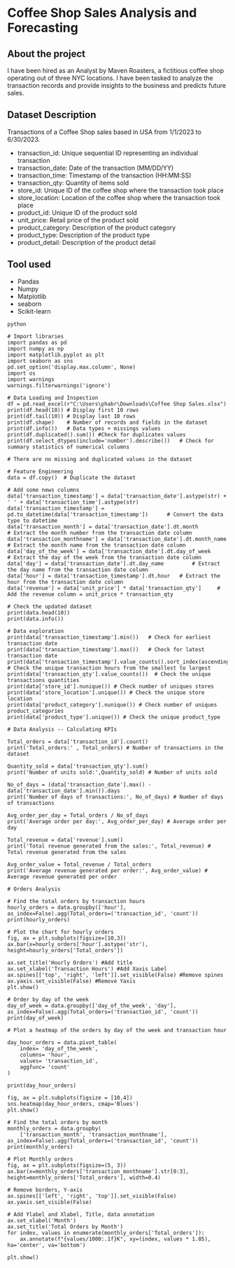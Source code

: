 # Coffee Shop Sales Analysis and Forecasting

## About the project

I have been hired as an Analyst by Maven Roasters, a fictitious coffee shop operating out of three NYC locations. I have been tasked
to analyze the transaction records and provide insights to the business and predicts future sales.

## Dataset Description

Transactions of a Coffee Shop sales based in USA from 1/1/2023 to 6/30/2023.

  - transaction_id:        Unique sequential ID representing an individual transaction
  - transaction_date:      Date of the transaction (MM/DD/YY)
  - transaction_time:      Timestamp of the transaction (HH:MM:SS)
  - transaction_qty:       Quantity of items sold
  - store_id:              Unique ID of the coffee shop where the transaction took place
  - store_location:        Location of the coffee shop where the transaction took place
  - product_id:            Unique ID of the product sold
  - unit_price:            Retail price of the product sold
  - product_category:      Description of the product category
  - product_type:          Description of the product type
  - product_detail:        Description of the product detail


## Tool used 
 - Pandas
 - Numpy
 - Matplotlib
 - seaborn
 - Scikit-learn

```
python

# Import libraries
import pandas as pd
import numpy as np
import matplotlib.pyplot as plt 
import seaborn as sns 
pd.set_option('display.max.column', None)
import os
import warnings
warnings.filterwarnings('ignore')

# Data Loading and Inspection
df = pd.read_excel(r"C:\Users\phabr\Downloads\Coffee Shop Sales.xlsx")
print(df.head(10)) # Display first 10 rows 
print(df.tail(10)) # Display last 10 rows
print(df.shape)    # Number of records and fields in the dataset
print(df.info())   # Data types + missings values
print(df.duplicated().sum()) #Check for duplicates values 
print(df.select_dtypes(include='number').describe())   # Check for summary statistics of numerical columns 

# There are no missing and duplicated values in the dataset

# Feature Engineering
data = df.copy()  # Duplicate the dataset

# Add some news columns
data['transaction_timestamp'] = data['transaction_date'].astype(str) + ' ' + data['transaction_time'].astype(str) 
data['transaction_timestamp'] = pd.to_datetime(data['transaction_timestamp'])      # Convert the data type to datetime
data['transaction_month'] = data['transaction_date'].dt.month          # Extract the month number from the transaction date column
data['transaction_monthname'] = data['transaction_date'].dt.month_name    # Extract the month name from the transaction date column
data['day_of_the_week'] = data['transaction_date'].dt.day_of_week     # Extract the day of the week from the transaction date column
data['day'] = data['transaction_date'].dt.day_name         # Extract the day name from the transaction date column
data['hour'] = data['transaction_timestamp'].dt.hour   # Extract the hour from the transaction date column
data['revenue'] = data['unit_price'] * data['transaction_qty']     # Add the revenue column = unit_price * transaction_qty

# Check the updated dataset
print(data.head(10))
print(data.info())

# Data exploration
print(data['transaction_timestamp'].min())   # Check for earliest transaction date
print(data['transaction_timestamp'].max())   # Check for latest transaction date
print(data['transaction_timestamp'].value_counts().sort_index(ascending=True)) # Check the unique transaction hours from the smallest to largest
print(data['transaction_qty'].value_counts())  # Check the unique transactions quantities
print(data['store_id'].nunique()) # Check number of uniques stores
print(data['store_location'].unique()) # Check the unique store location
print(data['product_category'].nunique()) # Check number of uniques product_categories
print(data['product_type'].unique()) # Check the unique product_type

# Data Analysis -- Calculating KPIs

Total_orders = data['transaction_id'].count()
print('Total_orders:' , Total_orders) # Number of transactions in the dataset

Quantity_sold = data['transaction_qty'].sum()
print('Number of units sold:',Quantity_sold) # Number of units sold 

No_of_days = (data['transaction_date'].max() - data['transaction_date'].min()).days
print('Number of days of transactions:', No_of_days) # Number of days of transactions

Avg_order_per_day = Total_orders / No_of_days 
print('Average order per day:', Avg_order_per_day) # Average order per day

Total_revenue = data['revenue'].sum()
print('Total revenue generated from the sales:', Total_revenue) # Total revenue generated from the sales

Avg_order_value = Total_revenue / Total_orders
print('Average revenue generated per order:', Avg_order_value) # Average revenue generated per order

# Orders Analysis 

# Find the total orders by transaction hours 
hourly_orders = data.groupby(['hour'], as_index=False).agg(Total_orders=('transaction_id', 'count'))
print(hourly_orders)

# Plot the chart for hourly orders
fig, ax = plt.subplots(figsize=[10,3])
ax.bar(x=hourly_orders['hour'].astype('str'), height=hourly_orders['Total_orders'])

ax.set_title('Hourly Orders') #Add title
ax.set_xlabel('Transaction Hours') #Add Xaxis Label
ax.spines[['top', 'right', 'left']].set_visible(False) #Remove spines
ax.yaxis.set_visible(False) #Remove Yaxis
plt.show()

# Order by day of the week 
day_of_week = data.groupby(['day_of_the_week', 'day'], as_index=False).agg(Total_orders=('transaction_id', 'count'))
print(day_of_week)

# Plot a heatmap of the orders by day of the week and transaction hour

day_hour_orders = data.pivot_table(
    index= 'day_of_the_week',
    columns= 'hour',
    values= 'transaction_id',
    aggfunc= 'count'
)

print(day_hour_orders)

fig, ax = plt.subplots(figsize = [10,4])
sns.heatmap(day_hour_orders, cmap='Blues')
plt.show()

# Find the total orders by month 
monthly_orders = data.groupby(
    ['transaction_month', 'transaction_monthname'], as_index=False).agg(Total_orders=('transaction_id', 'count'))
print(monthly_orders)

# Plot Monthly orders
fig, ax = plt.subplots(figsize=(5, 3))
ax.bar(x=monthly_orders['transaction_monthname'].str[0:3], height=monthly_orders['Total_orders'], width=0.4)

# Remove borders, Y-axis
ax.spines[['left', 'right', 'top']].set_visible(False)
ax.yaxis.set_visible(False)

# Add Ylabel and Xlabel, Title, data annotation
ax.set_xlabel('Month')
ax.set_title('Total Orders by Month')
for index, values in enumerate(monthly_orders['Total_orders']):
    ax.annotate(f"{values/1000:.1f}K", xy=(index, values * 1.05), ha='center', va='bottom')

plt.show()




```
